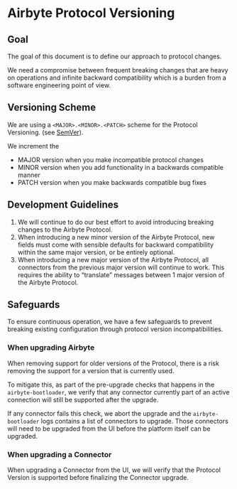 # Airbyte Protocol Versioning

## Goal

The goal of this document is to define our approach to protocol changes.

We need a compromise between frequent breaking changes that are heavy on operations and infinite backward compatibility which is a burden from a software engineering point of view.

## Versioning Scheme

We are using a `<MAJOR>.<MINOR>.<PATCH>` scheme for the Protocol Versioning. (see [SemVer](https://semver.org/)).

We increment the
* MAJOR version when you make incompatible protocol changes
* MINOR version when you add functionality in a backwards compatible manner
* PATCH version when you make backwards compatible bug fixes

## Development Guidelines

1. We will continue to do our best effort to avoid introducing breaking changes to the Airbyte Protocol.
2. When introducing a new minor version of the Airbyte Protocol, new fields must come with sensible defaults for backward compatibility within the same major version, or be entirely optional.
3. When introducing a new major version of the Airbyte Protocol, all connectors from the previous major version will continue to work.  This requires the ability to “translate” messages between 1 major version of the Airbyte Protocol.

## Safeguards

To ensure continuous operation, we have a few safeguards to prevent breaking existing configuration through protocol version incompatibilities.

### When upgrading Airbyte

When removing support for older versions of the Protocol, there is a risk removing the support for a version that is currently used.

To mitigate this, as part of the pre-upgrade checks that happens in the `airbyte-bootloader`, we verify that any connector currently part of an active connection will still be supported after the upgrade.

If any connector fails this check, we abort the upgrade and the `airbyte-bootloader` logs contains a list of connectors to upgrade. Those connectors will need to be upgraded from the UI before the platform itself can be upgraded.

### When upgrading a Connector

When upgrading a Connector from the UI, we will verify that the Protocol Version is supported before finalizing the Connector upgrade.
